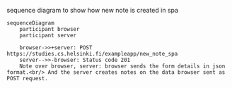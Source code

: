 sequence diagram to show how new note is created in spa

```mermaid
sequenceDiagram
    participant browser
    participant server

    browser->>+server: POST https://studies.cs.helsinki.fi/exampleapp/new_note_spa
    server-->>-browser: Status code 201
    Note over browser, server: browser sends the form details in json format.<br/> And the server creates notes on the data browser sent as POST request.   
```